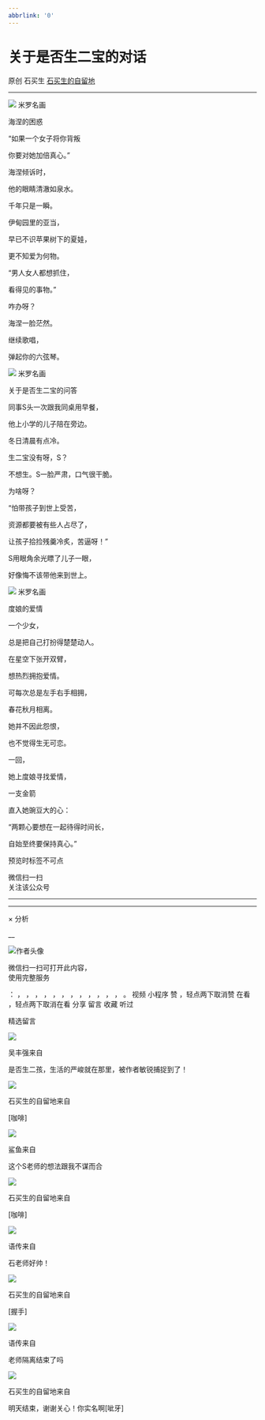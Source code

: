 ```yaml
---
abbrlink: '0'
---
```

#  关于是否生二宝的对话

原创  石买生  [ 石买生的自留地 ](javascript:void\(0\);)

__ _ _ _ _

![](https://mmbiz.qpic.cn/mmbiz_jpg/hVNLue76EhicFkxECFiaQRhNggboqwWpvZ8Jrom8kOKUP53j7VRAteV9cVQaHjicoLYfI45JBqHwic7bicfrwFgLj0w/640?wx_fmt=jpeg)
米罗名画

海涅的困惑

“如果一个女子将你背叛

你要对她加倍真心。”

海涅倾诉时，

他的眼睛清澈如泉水。

千年只是一瞬。

伊甸园里的亚当，

早已不识苹果树下的夏娃，

更不知爱为何物。

“男人女人都想抓住，

看得见的事物。”

咋办呀？

海涅一脸茫然。

继续歌唱，

弹起你的六弦琴。

![](https://mmbiz.qpic.cn/mmbiz_jpg/hVNLue76EhicFkxECFiaQRhNggboqwWpvZSgxPRYWQOBLwbJ0iav3G1tLNNLMNWhyU95sFkebYNxSQ4CbhFnJNreQ/640?wx_fmt=jpeg)
米罗名画

关于是否生二宝的问答

同事S头一次跟我同桌用早餐，

他上小学的儿子陪在旁边。

冬日清晨有点冷。

生二宝没有呀，S？

不想生。S一脸严肃，口气很干脆。

为啥呀？

“怕带孩子到世上受苦，

资源都要被有些人占尽了，

让孩子拾捡残羹冷炙，苦逼呀！”

S用眼角余光瞟了儿子一眼，

好像悔不该带他来到世上。

![](https://mmbiz.qpic.cn/mmbiz_jpg/hVNLue76EhicFkxECFiaQRhNggboqwWpvZMEptLwt3OBKeL66LLVibjg8QLWqbQ7KKBg9qO5qRkiaQnG2gWkCcziapw/640?wx_fmt=jpeg)
米罗名画

度娘的爱情

一个少女，

总是把自己打扮得楚楚动人。

在星空下张开双臂，

想热烈拥抱爱情。

可每次总是左手右手相拥，

春花秋月相离。

她并不因此怨恨，

也不觉得生无可恋。

一回，

她上度娘寻找爱情，

一支金箭

直入她豌豆大的心：

“两颗心要想在一起待得时间长，

自始至终要保持真心。”

预览时标签不可点

微信扫一扫  
关注该公众号





****



****



×  分析

__

![作者头像](http://mmbiz.qpic.cn/mmbiz_png/hVNLue76EhibricgkQZeT964ria54dgJkqVBX9ibyvn7PmGOltlupHdVshOibeQZDSypqiaIBNKdw8cwXfXfBZkPVgVg/0?wx_fmt=png)

微信扫一扫可打开此内容，  
使用完整服务

：  ，  ，  ，  ，  ，  ，  ，  ，  ，  ，  ，  ，  。  视频  小程序  赞  ，轻点两下取消赞  在看  ，轻点两下取消在看
分享  留言  收藏  听过

精选留言

![](http://wx.qlogo.cn/mmopen/0csZtXb7CRWfKb2ib2riaRcHiaQdvbBFSo5XzgvJrfjPJqNiaicTNroH1HOWI7wMyLsqSDor6UK81ck8ibgnPenTwzA2ukl0oRQrMp/64)

吴丰强来自

是否生二孩，生活的严峻就在那里，被作者敏锐捕捉到了！

![](http://wx.qlogo.cn/mmhead/Q3auHgzwzM4ELPv9zSiaIDouClt0fOcfibXKFibPXptvGvnLVF6qUCyQg/64)

石买生的自留地来自

[咖啡]

![](http://wx.qlogo.cn/mmopen/qE9MKluetOncvrueqJc5D0xXjlTo0F23Dlma4ia0EzwKicAadTLic1Lpa3RictZJUGPQBviaczia6Wast4nyFgFheecBJs5VFVOU0l/64)

鲨鱼来自

这个S老师的想法跟我不谋而合

![](http://wx.qlogo.cn/mmhead/Q3auHgzwzM4ELPv9zSiaIDouClt0fOcfibXKFibPXptvGvnLVF6qUCyQg/64)

石买生的自留地来自

[咖啡]

![](http://wx.qlogo.cn/mmopen/PiajxSqBRaEL39icjyuY8JjPzT0s8SXQTn0KsUspasmiaqrYpsCiauuv5Ua1ZW0jxZ8M53dDTebI0kTkcQiaM3Y0sk6zKlbLVVveyGBebtuMgsMzIZprt2yP8PqP47iakiarun8/64)

语传来自

石老师好帅！

![](http://wx.qlogo.cn/mmhead/Q3auHgzwzM4ELPv9zSiaIDouClt0fOcfibXKFibPXptvGvnLVF6qUCyQg/64)

石买生的自留地来自

[握手]

![](http://wx.qlogo.cn/mmopen/PiajxSqBRaEL39icjyuY8JjPzT0s8SXQTn0KsUspasmiaqrYpsCiauuv5Ua1ZW0jxZ8M53dDTebI0kTkcQiaM3Y0sk6zKlbLVVveyGBebtuMgsMzIZprt2yP8PqP47iakiarun8/64)

语传来自

老师隔离结束了吗

![](http://wx.qlogo.cn/mmhead/Q3auHgzwzM4ELPv9zSiaIDouClt0fOcfibXKFibPXptvGvnLVF6qUCyQg/64)

石买生的自留地来自

明天结束，谢谢关心！你实名啊[呲牙]

